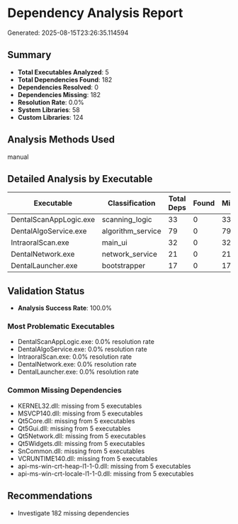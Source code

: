 # Dependency Analysis Report

Generated: 2025-08-15T23:26:35.114594

## Summary

- **Total Executables Analyzed**: 5
- **Total Dependencies Found**: 182
- **Dependencies Resolved**: 0
- **Dependencies Missing**: 182
- **Resolution Rate**: 0.0%
- **System Libraries**: 58
- **Custom Libraries**: 124

## Analysis Methods Used

manual

## Detailed Analysis by Executable

| Executable | Classification | Total Deps | Found | Missing | Resolution Rate |
|------------|---------------|------------|-------|---------|-----------------|
| DentalScanAppLogic.exe | scanning_logic | 33 | 0 | 33 | 0.0% |
| DentalAlgoService.exe | algorithm_service | 79 | 0 | 79 | 0.0% |
| IntraoralScan.exe | main_ui | 32 | 0 | 32 | 0.0% |
| DentalNetwork.exe | network_service | 21 | 0 | 21 | 0.0% |
| DentalLauncher.exe | bootstrapper | 17 | 0 | 17 | 0.0% |

## Validation Status

- **Analysis Success Rate**: 100.0%

### Most Problematic Executables

- DentalScanAppLogic.exe: 0.0% resolution rate
- DentalAlgoService.exe: 0.0% resolution rate
- IntraoralScan.exe: 0.0% resolution rate
- DentalNetwork.exe: 0.0% resolution rate
- DentalLauncher.exe: 0.0% resolution rate

### Common Missing Dependencies

- KERNEL32.dll: missing from 5 executables
- MSVCP140.dll: missing from 5 executables
- Qt5Core.dll: missing from 5 executables
- Qt5Gui.dll: missing from 5 executables
- Qt5Network.dll: missing from 5 executables
- Qt5Widgets.dll: missing from 5 executables
- SnCommon.dll: missing from 5 executables
- VCRUNTIME140.dll: missing from 5 executables
- api-ms-win-crt-heap-l1-1-0.dll: missing from 5 executables
- api-ms-win-crt-locale-l1-1-0.dll: missing from 5 executables

## Recommendations

- Investigate 182 missing dependencies
